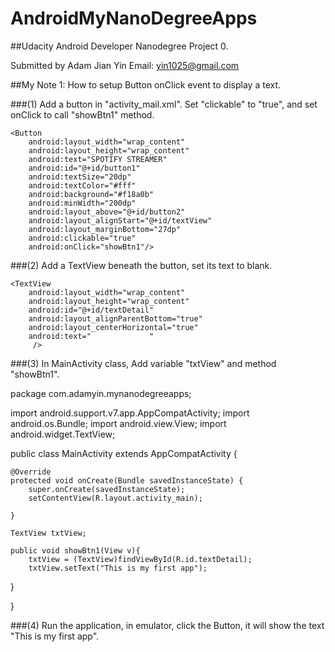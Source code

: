 # AndroidMyNanoDegreeApps

##Udacity Android Developer Nanodegree Project 0.

Submitted by Adam Jian Yin
Email: yin1025@gmail.com

##My Note 1: How to setup Button onClick event to display a text.

###(1) Add a button in "activity_mail.xml". Set "clickable" to "true", and set onClick to call "showBtn1" method.


    <Button
        android:layout_width="wrap_content"
        android:layout_height="wrap_content"
        android:text="SPOTIFY STREAMER"
        android:id="@+id/button1"
        android:textSize="20dp"
        android:textColor="#fff"
        android:background="#f18a0b"
        android:minWidth="200dp"
        android:layout_above="@+id/button2"
        android:layout_alignStart="@+id/textView"
        android:layout_marginBottom="27dp"
        android:clickable="true"
        android:onClick="showBtn1"/>

###(2) Add a TextView beneath the button, set its text to blank.

    <TextView
        android:layout_width="wrap_content"
        android:layout_height="wrap_content"
        android:id="@+id/textDetail"
        android:layout_alignParentBottom="true"
        android:layout_centerHorizontal="true"
        android:text="             "
         />

###(3) In MainActivity class, Add variable "txtView" and method "showBtn1".

package com.adamyin.mynanodegreeapps;

import android.support.v7.app.AppCompatActivity;
import android.os.Bundle;
import android.view.View;
import android.widget.TextView;

public class MainActivity extends AppCompatActivity {

    @Override
    protected void onCreate(Bundle savedInstanceState) {
        super.onCreate(savedInstanceState);
        setContentView(R.layout.activity_main);

    }

    TextView txtView;

    public void showBtn1(View v){
        txtView = (TextView)findViewById(R.id.textDetail);
        txtView.setText("This is my first app");
  }

  }
  
  ###(4) Run the application, in emulator, click the Button, it will show the text "This is my first app".


